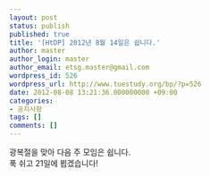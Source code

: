 ```yaml
---
layout: post
status: publish
published: true
title: '[HtDP] 2012년 8월 14일은 쉽니다.'
author: master
author_login: master
author_email: etsg.master@gmail.com
wordpress_id: 526
wordpress_url: http://www.tuestudy.org/bp/?p=526
date: 2012-08-08 13:21:36.000000000 +09:00
categories:
- 공지사항
tags: []
comments: []
---
```

<p>광복절을 맞아 다음 주 모임은 쉽니다.<br />
푹 쉬고 21일에 뵙겠습니다!</p>
